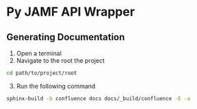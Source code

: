# Py JAMF API Wrapper

## Generating Documentation

1. Open a terminal
2. Navigate to the root the project

```bash
cd path/to/project/root
```

3. Run the following command

```bash
sphinx-build -b confluence docs docs/_build/confluence -E -a
```
